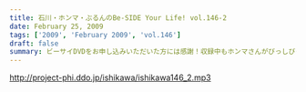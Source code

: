 ```yaml
---
title: 石川・ホンマ・ぶるんのBe-SIDE Your Life! vol.146-2
date: February 25, 2009
tags: ['2009', 'February 2009', 'vol.146']
draft: false
summary: ビーサイDVDをお申し込みいただいた方には感謝！収録中もホンマさんがびっしびっしとサインをポストカードに書き込んでいましたよ！！NAMAE
---
```


http://project-phi.ddo.jp/ishikawa/ishikawa146_2.mp3